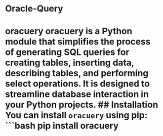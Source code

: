 # Oracle-Query
# oracuery  oracuery is a Python module that simplifies the process of generating SQL queries for creating tables, inserting data, describing tables, and performing select operations. It is designed to streamline database interaction in your Python projects.  ## Installation  You can install `oracuery` using pip:  ```bash pip install oracuery
